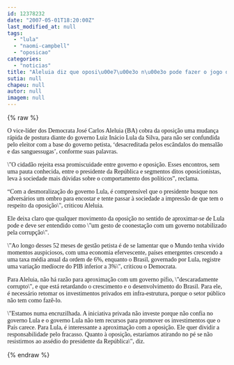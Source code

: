 ```yaml
---
id: 12378232
date: "2007-05-01T18:20:00Z"
last_modified_at: null
tags:
  - "lula"
  - "naomi-campbell"
  - "oposicao"
categories:
  - "noticias"
title: "Aleluia diz que oposi\u00e7\u00e3o n\u00e3o pode fazer o jogo de Lula"
sutia: null
chapeu: null
autor: null
imagem: null
---
```

{% raw %}
<p><P><FONT face=Verdana>O vice-líder dos Democrata José Carlos Aleluia (BA) cobra da oposição uma mudança rápida de postura diante do governo Luiz Inácio Lula da Silva, para não ser confundida pelo eleitor com a base do governo petista, ‘desacreditada pelos escândalos do mensalão e das sanguessugas’, conforme suas palavras. </FONT></P></p>
<p><P><FONT face=Verdana>\"O cidadão rejeita essa promiscuidade entre governo e oposição. Esses encontros, sem uma pauta conhecida, entre o presidente da República e segmentos ditos oposicionistas, leva à sociedade mais dúvidas sobre o comportamento dos políticos”, reclama. </FONT></P></p>
<p><P><FONT face=Verdana>“Com a desmoralização do governo Lula, é comprensível que o presidente busque nos adversários um ombro para encostar e tente passar à sociedade a impressão de que tem o respeito da oposição\", criticou Aleluia.</FONT></P></p>
<p><P><FONT face=Verdana>Ele deixa claro que qualquer movimento da oposição no sentido de aproximar-se de Lula pode e deve ser entendido como \"um gesto de coonestação com um governo notabilizado pela corrupção\".</FONT></P></p>
<p><P><FONT face=Verdana>\"Ao longo desses 52 meses de gestão petista é de se lamentar que o Mundo tenha vivido momentos auspiciosos, com uma economia efervescente, países emergentes crescendo a uma taxa média anual da ordem de 6%, enquanto o Brasil, governado por Lula, registre uma variação medíocre do PIB inferior a 3%\", criticou o Democrata. </FONT></P></p>
<p><P><FONT face=Verdana>Para Aleluia, não há razão para aproximação com um governo pífio, \"descaradamente corrupto\", e que está retardando o crescimento e o desenvolvimento do Brasil. Para ele,&nbsp; é necessário retomar os investimentos privados em infra-estrutura, porque o setor público não tem como fazê-lo. </FONT></P></p>
<p><P><FONT face=Verdana>\"Estamos numa encruzilhada. A iniciativa privada não investe porque não confia no governo Lula e o governo Lula não tem recursos para promover os investimentos que o País carece. Para Lula, é interessante a aproximação com a oposição. Ele quer dividir a responsabilidade pelo fracasso. Quanto à oposição, estaríamos atirando no pé se não resistirmos ao assédio do presidente da República\", diz.</FONT></P> </p>
{% endraw %}